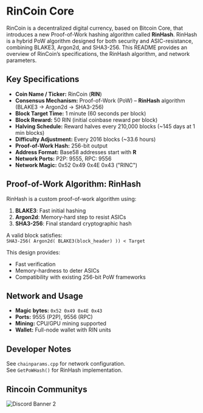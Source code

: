 
# RinCoin Core

RinCoin is a decentralized digital currency, based on Bitcoin Core, that introduces a new Proof-of-Work hashing algorithm called **RinHash**. RinHash is a hybrid PoW algorithm designed for both security and ASIC-resistance, combining BLAKE3, Argon2d, and SHA3-256. This README provides an overview of RinCoin’s specifications, the RinHash algorithm, and network parameters.

## Key Specifications

- **Coin Name / Ticker:** RinCoin (**RIN**)  
- **Consensus Mechanism:** Proof-of-Work (PoW) – **RinHash** algorithm (BLAKE3 → Argon2d → SHA3-256)  
- **Block Target Time:** 1 minute (60 seconds per block)  
- **Block Reward:** 50 RIN (initial coinbase reward per block)  
- **Halving Schedule:** Reward halves every 210,000 blocks (~145 days at 1 min blocks)  
- **Difficulty Adjustment:** Every 2016 blocks (~33.6 hours)  
- **Proof-of-Work Hash:** 256-bit output  
- **Address Format:** Base58 addresses start with **R**  
- **Network Ports:** P2P: 9555, RPC: 9556  
- **Network Magic:** 0x52 0x49 0x4E 0x43 ("RINC")  

## Proof-of-Work Algorithm: RinHash

RinHash is a custom proof-of-work algorithm using:

1. **BLAKE3**: Fast initial hashing  
2. **Argon2d**: Memory-hard step to resist ASICs  
3. **SHA3-256**: Final standard cryptographic hash

A valid block satisfies:  
`SHA3-256( Argon2d( BLAKE3(block_header) )) < Target`

This design provides:
- Fast verification
- Memory-hardness to deter ASICs
- Compatibility with existing 256-bit PoW frameworks

## Network and Usage

- **Magic bytes:** `0x52 0x49 0x4E 0x43`  
- **Ports:** 9555 (P2P), 9556 (RPC)  
- **Mining:** CPU/GPU mining supported  
- **Wallet:** Full-node wallet with RIN units

## Developer Notes

See `chainparams.cpp` for network configuration.  
See `GetPoWHash()` for RinHash implementation.  

## Rincoin Communitys
![Discord Banner 2](https://discord.com/api/guilds/1354664874176680017/widget.png?style=banner2)